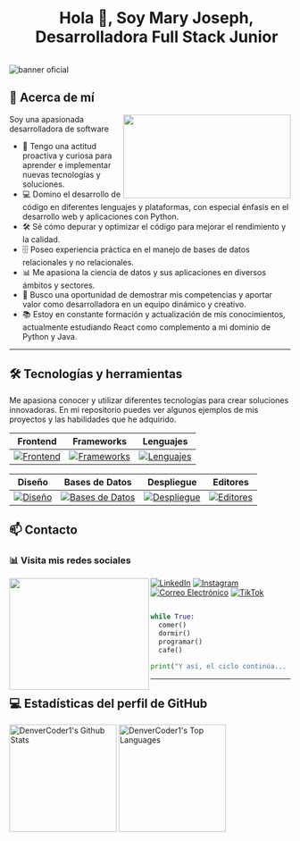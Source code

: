 <!--h1 without bottom border-->
<div id="user-content-toc">
  <ul align="center">
    <summary><h1 style="display: inline-block">Hola 👋, Soy Mary Joseph, Desarrolladora Full Stack Junior </h1></summary>
  </ul>
</div>

![banner oficial](https://github.com/Emjey25/Emjey25/assets/110546904/9b84532f-fea7-40c2-9d6d-2bead674ea54)

## 🚀 Acerca de mí
<img align="right" width="300" height="150" src="https://media.giphy.com/media/coxQHKASG60HrHtvkt/giphy.gif?cid=ecf05e47rl29lk1rsqp0p06ndmg4xlfcq6oamcvq8nezytvq&ep=v1_gifs_related&rid=giphy.gif&ct=g">

Soy una apasionada desarrolladora de software 

- 🌱 Tengo una actitud proactiva y curiosa para aprender e implementar nuevas tecnologías y soluciones.
- 💻 Domino el desarrollo de código en diferentes lenguajes y plataformas, con especial énfasis en el desarrollo web y aplicaciones con Python.
- 🛠️ Sé cómo depurar y optimizar el código para mejorar el rendimiento y la calidad.
- 🗄️ Poseo experiencia práctica en el manejo de bases de datos relacionales y no relacionales.
- 📊 Me apasiona la ciencia de datos y sus aplicaciones en diversos ámbitos y sectores.
- 🌟 Busco una oportunidad de demostrar mis competencias y aportar valor como desarrolladora en un equipo dinámico y creativo.
- 📚 Estoy en constante formación y actualización de mis conocimientos, actualmente estudiando React como complemento a mi dominio de Python y Java.
  
---

## 🛠️ Tecnologías y herramientas
<p align="left">
Me apasiona conocer y utilizar diferentes tecnologías para crear soluciones innovadoras. En mi repositorio puedes ver algunos ejemplos de mis proyectos y las habilidades que he adquirido.
</p>

<div align="left">

| Frontend | Frameworks | Lenguajes |
| ---------|------------|-----------|
| [![Frontend](https://skillicons.dev/icons?i=html,css,sass,js)](https://skillicons.dev) | [![Frameworks](https://skillicons.dev/icons?i=react,bootstrap,django,spring,tailwind)](https://skillicons.dev) | [![Lenguajes](https://skillicons.dev/icons?i=java,py,cs)](https://skillicons.dev) |

| Diseño | Bases de Datos | Despliegue | Editores |
| -------|-----------------|------------|----------|
| [![Diseño](https://skillicons.dev/icons?i=figma,xd)](https://skillicons.dev) | [![Bases de Datos](https://skillicons.dev/icons?i=mysql,mongodb,sqlite,postgres)](https://skillicons.dev) | [![Despliegue](https://skillicons.dev/icons?i=git,github,netlify,gitlab)](https://skillicons.dev) | [![Editores](https://skillicons.dev/icons?i=vscode,visualstudio,androidstudio)](https://skillicons.dev) |


</div>


## 📫 Contacto   
<div align="left">
  
<h3>📊 Visita mis redes sociales</h3>
  
<img align="left" width="250" height="200" src="https://user-images.githubusercontent.com/74038190/219925470-37670a3b-c3e2-4af7-b468-673c6dd99d16.png">
  
[![LinkedIn](https://img.shields.io/badge/LinkedIn-0A66C2?style=for-the-badge&logo=linkedin&logoColor=white)](https://www.linkedin.com/in/majocausildev25/#:~:text=www.linkedin.com/in/majocausildev25)
[![Instagram](https://img.shields.io/badge/Instagram-E4405F?style=for-the-badge&logo=instagram&logoColor=white)](https://www.instagram.com/mary_josephdev?utm_source=qr&igsh=NXl6d25oamNrY2o3)
[![Correo Electrónico](https://img.shields.io/badge/Correo%20Electr%C3%B3nico-D14836?style=for-the-badge&logo=mail.ru&logoColor=white)](majocausil16@gmail.com)
[![TikTok](https://img.shields.io/badge/TikTok-000000?style=for-the-badge&logo=tiktok&logoColor=white)](https://www.tiktok.com/@mariacausil61?_t=8insh3dkTLR&_r=1)

```python

while True:
  comer()
  dormir()
  programar()
  cafe()

print("Y así, el ciclo continúa... Porque programar no es solo un trabajo, ¡es una pasión!")

```
---

## 💻 Estadísticas del perfil de GitHub

<a href="https://github.com/anuraghazra/github-readme-stats"><img alt="DenverCoder1's Github Stats" src="https://denvercoder1-github-readme-stats.vercel.app/api/?username=Emjey25&show_icons=true&include_all_commits=true&count_private=true&theme=react&hide_border=true&bg_color=1F222E&title_color=F85D7F&icon_color=F8D866" height="192px"/></a>
  <a href="https://github.com/anuraghazra/github-readme-stats"><img alt="DenverCoder1's Top Languages" src="https://denvercoder1-github-readme-stats.vercel.app/api/top-langs/?username=Emjey25&langs_count=8&layout=compact&theme=react&hide_border=true&bg_color=1F222E&title_color=F85D7F&icon_color=F8D866&hide=Jupyter%20Notebook,Roff" height="192px"/></a>
  <br/>





















